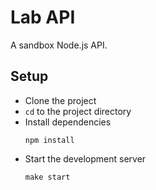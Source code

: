 # Lab API

A sandbox Node.js API.

## Setup

- Clone the project
- `cd` to the project directory
- Install dependencies
  ```
  npm install
  ```
- Start the development server
  ```
  make start
  ```
